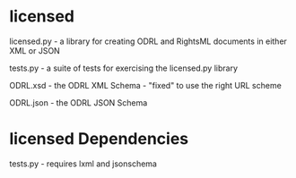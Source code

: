 licensed
========

licensed.py - a library for creating ODRL and RightsML documents in either XML or JSON

tests.py - a suite of tests for exercising the licensed.py library

ODRL.xsd - the ODRL XML Schema - "fixed" to use the right URL scheme

ODRL.json - the ODRL JSON Schema

licensed Dependencies
=====================

tests.py - requires lxml and jsonschema

